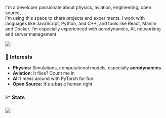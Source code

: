 I'm a developer passionate about physics, aviation, engineering, open source, ...\
I'm using this space to share projects and experiments. I work with languages like JavaScript, Python, and C++, and tools like React, Manim and Docker. I’m especially experienced with aerodynamics, AI, networking and server management

![](https://github-readme-stats.vercel.app/api/top-langs/?username=mightykatun&layout=compact&theme=city_lights)

### 🔭 Interests
- **Physics:** Simulations, computational models, especially **aerodynamics**
- **Aviation:** It flies? Count me in
- **AI:** I mess around with PyTorch for fun
- **Open Source:** It's a basic human right

### 📈 Stats
![](https://github-readme-stats.vercel.app/api?username=mightykatun&show_icons=true&theme=city_lights)

